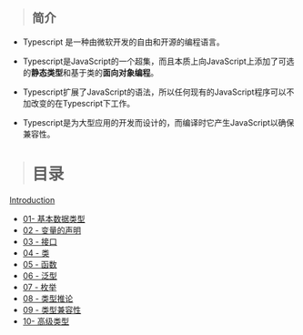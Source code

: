 > ## 简介

* Typescript 是一种由微软开发的自由和开源的编程语言。

* Typescript是JavaScript的一个超集，而且本质上向JavaScript上添加了可选的**静态类型**和基于类的**面向对象编程**。

* Typescript扩展了JavaScript的语法，所以任何现有的JavaScript程序可以不加改变的在Typescript下工作。

* Typescript是为大型应用的开发而设计的，而编译时它产生JavaScript以确保兼容性。

> # 目录

[Introduction](README.md) 

* [01- 基本数据类型](01-ji-ben-shu-ju-lei-xing.md)  
* [02 - 变量的声明](2-bian-liang-de-sheng-ming.md)
* [03 - 接口](3-jie-kou.md)
* [04 - 类](4-lei.md)
* [05 - 函数](5-han-shu.md)
* [06 - 泛型](6-fan-xing.md)
* [07 - 枚举](7-mei-ju.md)
* [08 - 类型推论](8-lei-xing-tui-lun.md)
* [09 - 类型兼容性](9-lei-xing-jian-rong-xing.md)
* [10- 高级类型](10-gao-ji-lei-xing.md)



